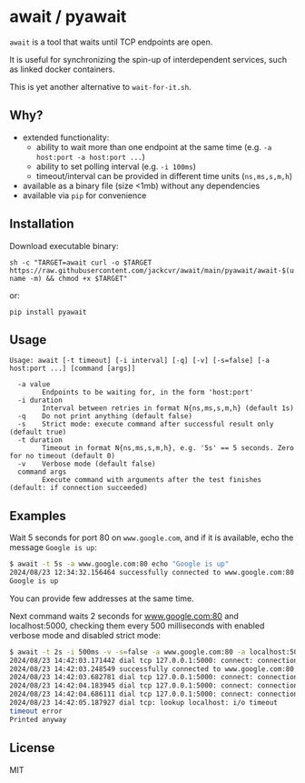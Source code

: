 # await / pyawait

`await` is a tool that waits until TCP endpoints are open.

It is useful for synchronizing the spin-up of interdependent services, such as linked docker containers.

This is yet another alternative to `wait-for-it.sh`.

## Why?

- extended functionality:
    - ability to wait more than one endpoint at the same time (e.g. `-a host:port -a host:port ...`)
    - ability to set polling interval (e.g. `-i 100ms`)
    - timeout/interval can be provided in different time units (`ns,ms,s,m,h`)
- available as a binary file (size <1mb) without any dependencies
- available via `pip` for convenience

## Installation

Download executable binary:

`sh -c "TARGET=await curl -o $TARGET https://raw.githubusercontent.com/jackcvr/await/main/pyawait/await-$(uname -m) && chmod +x $TARGET"`

or:

`pip install pyawait`

## Usage

```text
Usage: await [-t timeout] [-i interval] [-q] [-v] [-s=false] [-a host:port ...] [command [args]]

  -a value
    	Endpoints to be waiting for, in the form 'host:port'
  -i duration
    	Interval between retries in format N{ns,ms,s,m,h} (default 1s)
  -q	Do not print anything (default false)
  -s	Strict mode: execute command after successful result only (default true)
  -t duration
    	Timeout in format N{ns,ms,s,m,h}, e.g. '5s' == 5 seconds. Zero for no timeout (default 0)
  -v	Verbose mode (default false)
  command args
    	Execute command with arguments after the test finishes (default: if connection succeeded)
```

## Examples

Wait 5 seconds for port 80 on `www.google.com`, and if it is available, echo the message `Google is up`:

```bash
$ await -t 5s -a www.google.com:80 echo "Google is up"
2024/08/23 12:34:32.156464 successfully connected to www.google.com:80
Google is up
```

You can provide few addresses at the same time.

Next command waits 2 seconds for www.google.com:80 and localhost:5000, checking them every 500 milliseconds
with enabled verbose mode and disabled strict mode:
```bash
$ await -t 2s -i 500ms -v -s=false -a www.google.com:80 -a localhost:5000 echo "Printed anyway"
2024/08/23 14:42:03.171442 dial tcp 127.0.0.1:5000: connect: connection refused
2024/08/23 14:42:03.248549 successfully connected to www.google.com:80
2024/08/23 14:42:03.682781 dial tcp 127.0.0.1:5000: connect: connection refused
2024/08/23 14:42:04.183945 dial tcp 127.0.0.1:5000: connect: connection refused
2024/08/23 14:42:04.686111 dial tcp 127.0.0.1:5000: connect: connection refused
2024/08/23 14:42:05.187927 dial tcp: lookup localhost: i/o timeout
timeout error
Printed anyway
```

## License

MIT